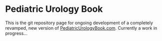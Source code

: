 # Pediatric Urology Book

This is the git repository page for ongoing development of a completely revamped, new version of [PediatricUrologyBook.com](https://pediatricurologybook.com). Currently a work in progress...
